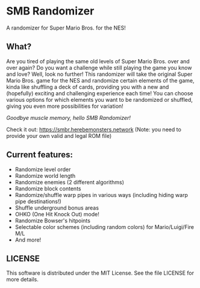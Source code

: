 # SMB Randomizer

A randomizer for Super Mario Bros. for the NES!

## What?

Are you tired of playing the same old levels of Super Mario Bros. over and over again? Do you want a challenge while still
playing the game you know and love? Well, look no further! This randomizer will take the original
Super Mario Bros. game for the NES and randomize certain elements of the game, kinda like shuffling
a deck of cards, providing you with a new and (hopefully) exciting and challenging experience each
time! You can choose various options for which elements you want to be randomized or shuffled, giving
you even more possibilities for variation!

_Goodbye muscle memory, hello SMB Randomizer!_

Check it out: https://smbr.herebemonsters.network (Note: you need to provide your own valid and legal ROM file)

## Current features:

- Randomize level order
- Randomize world length
- Randomize enemies (2 different algorithms)
- Randomize block contents
- Randomize/shuffle warp pipes in various ways (including hiding warp pipe destinations!)
- Shuffle underground bonus areas
- OHKO (One Hit Knock Out) mode!
- Randomize Bowser's hitpoints
- Selectable color schemes (including random colors) for Mario/Luigi/Fire M/L
- And more!

## LICENSE

This software is distributed under the MIT License. See the file LICENSE for more details.
